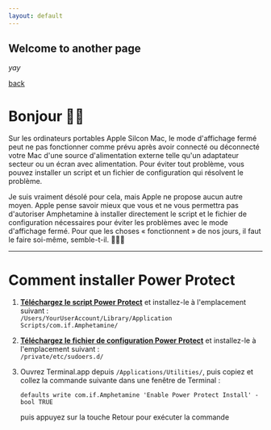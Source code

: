```yaml
---
layout: default
---
```


## Welcome to another page

_yay_

[back](./)

# Bonjour 👋🏼

Sur les ordinateurs portables Apple Silcon Mac, le mode d'affichage fermé peut ne pas fonctionner comme prévu après avoir connecté ou déconnecté votre Mac d'une source d'alimentation externe telle qu'un adaptateur secteur ou un écran avec alimentation. Pour éviter tout problème, vous pouvez installer un script et un fichier de configuration qui résolvent le problème.

Je suis vraiment désolé pour cela, mais Apple ne propose aucun autre moyen. Apple pense savoir mieux que vous et ne vous permettra pas d'autoriser Amphetamine à installer directement le script et le fichier de configuration nécessaires pour éviter les problèmes avec le mode d'affichage fermé. Pour que les choses « fonctionnent » de nos jours, il faut le faire soi-même, semble-t-il. 🔨💪🏼

---

# Comment installer Power Protect

1. <b>[Téléchargez le script Power Protect](https://raw.githubusercontent.com/x74353/Amphetamine/master/Files/PowerProtect_Script.zip)</b> et installez-le à l'emplacement suivant :<BR>
     ```/Users/YourUserAccount/Library/Application Scripts/com.if.Amphetamine/```

2. <b>[Téléchargez le fichier de configuration Power Protect](https://raw.githubusercontent.com/x74353/Amphetamine/master/Files/PowerProtect_Configuration.zip)</b> et installez-le à l'emplacement suivant :<BR >
     ```/private/etc/sudoers.d/```

3. Ouvrez Terminal.app depuis ```/Applications/Utilities/```, puis copiez et collez la commande suivante dans une fenêtre de Terminal :<BR>

     ```defaults write com.if.Amphetamine 'Enable Power Protect Install' -bool TRUE```

    puis appuyez sur la touche Retour pour exécuter la commande
